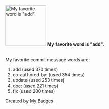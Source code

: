 <img src="https://my-badges.github.io/my-badges/favorite-word.png" alt="My favorite word is &quot;add&quot;." title="My favorite word is &quot;add&quot;." width="128">
<strong>My favorite word is &quot;add&quot;.</strong>
<br><br>

My favorite commit message words are:

1. add (used 370 times)
2. co-authored-by: (used 354 times)
3. update (used 253 times)
4. doc: (used 221 times)
5. fix (used 200 times)


Created by <a href="https://github.com/my-badges/my-badges">My Badges</a>